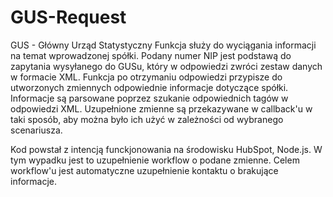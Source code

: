 # GUS-Request

GUS - Główny Urząd Statystyczny
Funkcja służy do wyciągania informacji na temat wprowadzonej spółki.
Podany numer NIP jest podstawą do zapytania wysyłanego do GUSu, który w odpowiedzi zwróci zestaw danych w formacie XML.
Funkcja po otrzymaniu odpowiedzi przypisze do utworzonych zmiennych odpowiednie informacje dotyczące spółki.
Informacje są parsowane poprzez szukanie odpowiednich tagów w odpowiedzi XML.
Uzupełnione zmienne są przekazywane w callback'u w taki sposób, aby można było ich użyć w zależności od wybranego scenariusza. 

Kod powstał z intencją funckjonowania na środowisku HubSpot, Node.js.
W tym wypadku jest to uzupełnienie workflow o podane zmienne. 
Celem workflow'u jest automatyczne uzupełnienie kontaktu o brakujące informacje.
